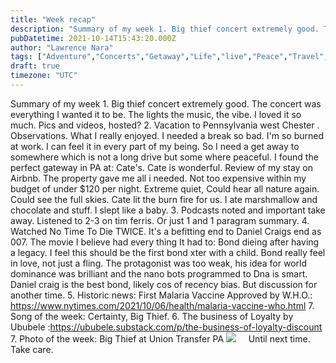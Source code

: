 ```yaml
---
title: "Week recap"
description: "Summary of my week 1. Big thief concert extremely good. The concert was everything I wanted it to be. The lights the music, the vibe. I loved it so much. Pics a..."
pubDatetime: 2021-10-14T15:43:20.000Z
author: "Lawrence Nara"
tags: ["Adventure","Concerts","Getaway","Life","live","Peace","Travel","Uncategorized","USA","Vacation"]
draft: true
timezone: "UTC"
---
```


Summary of my week 1. Big thief concert extremely good. The concert was everything I wanted it to be. The lights the music, the vibe. I loved it so much. Pics and videos, hosted? 2. Vacation to Pennsylvania west Chester . Observations. What I really enjoyed. I needed a break so bad. I'm so burned at work. I can feel it in every part of my being. So I need a get away to somewhere which is not a long drive but some where peaceful. I found the perfect gateway in PA at: Cate's. Cate is wonderful. Review of my stay on Airbnb. The property gave me all i needed. Not too expensive within my budget of under $120 per night. Extreme quiet, Could hear all nature again. Could see the full skies. Cate lit the burn fire for us. I ate marshmallow and chocolate and stuff. I slept like a baby. 3. Podcasts noted and important take away. Listened to 2-3 on tim ferris. Or just 1 and 1 paragram summary. 4. Watched No Time To Die TWICE. It's a befitting end to Daniel Craigs end as 007. The movie I believe had every thing It had to: Bond dieing after having a legacy. I feel this should be the first bond xter with a child. Bond really feel in love, not just a fling. The protagonist was too weak, his idea for world dominance was brilliant and the nano bots programmed to Dna is smart. Daniel craig is the best bond, likely cos of recency bias. But discussion for another time. 5. Historic news: First Malaria Vaccine Approved by W.H.O.: https://www.nytimes.com/2021/10/06/health/malaria-vaccine-who.html 7. Song of the week: Certainty, Big Thief. 6. The business of Loyalty by Ububele :https://ububele.substack.com/p/the-business-of-loyalty-discount 7. Photo of the week: Big Thief at Union Transfer PA ![](/images/big_thief_uniontransfer_PA_lnara.jpg)     Until next time. Take care.